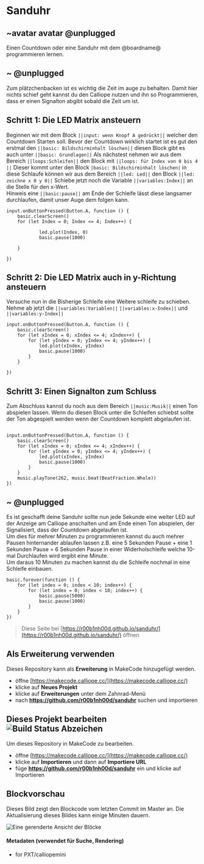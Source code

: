 # Sanduhr
## ~avatar avatar @unplugged
Einen Countdown oder eine Sanduhr mit dem @boardname@ programmieren lernen.


## ~ @unplugged
Zum plätzchenbacken ist es wichtig die Zeit im auge zu behalten. Damit hier nichts schief geht kannst du den Calliope nutzen und ihn so Programmieren, dass er einen Signalton abgibt sobald die Zeit um ist.

## Schritt 1: Die LED Matrix ansteuern
Beginnen wir mit dem Block ``||input: wenn Knopf A gedrückt||`` welcher den Countdown Starten soll. Bevor der Countdown wirklich startet ist es gut den erstmal den  ``||basic: Bildschirminhalt löschen||`` diesen Block gibt es auch unter ``||basic: Grundlagen||``
Als nächstest nehmen wir aus dem Bereich ``||loops:Schleifen||`` den Block mit ``||loops: für Index von 0 bis 4 ||`` Dieser kommt unter den Block ``|basic: Bildschirminhalt löschen|`` in diese Schlaufe können wir aus dem Bereich ``||led: Led||`` den Block ``||led: zeichne x 0 y 0||`` 
Schiebe jetzt noch die Variable ``||variables:Index||`` an die Stelle für den x-Wert. <br>
Hinweis eine ``||basic:pause||`` am Ende der Schleife lässt diese langsamer durchlaufen, damit unser Auge dem folgen kann.

```blocks
input.onButtonPressed(Button.A, function () {
    basic.clearScreen()
    for (let Index = 0; Index <= 4; Index++) {
        
            led.plot(Index, 0)
            basic.pause(1000)
        
    }
  
})
```

## Schritt 2: Die LED Matrix auch in y-Richtung ansteuern
Versuche nun in die Bisherige Schleife eine Weitere schleife zu schieben. Nehme ab jetzt die ``||variables:Variablen||`` ``||variables:x-Index||`` und ``||variables:y-Index||`` 
```blocks
input.onButtonPressed(Button.A, function () {
    basic.clearScreen()
    for (let xIndex = 0; xIndex <= 4; xIndex++) {
        for (let yIndex = 0; yIndex <= 4; yIndex++) {
            led.plot(xIndex, yIndex)
            basic.pause(1000)
        }
    }

})
```

## Schritt 3: Einen Signalton zum Schluss
Zum Abschluss kannst du noch aus dem Bereich ``||music:Musik||`` einen Ton abspielen lassen. Wenn du diesen Block unter die Schleifen schiebst sollte der Ton abgespielt werden wenn der Countdown komplett abgelaufen ist.

```blocks

input.onButtonPressed(Button.A, function () {
    basic.clearScreen()
    for (let xIndex = 0; xIndex <= 4; xIndex++) {
        for (let yIndex = 0; yIndex <= 4; yIndex++) {
            led.plot(xIndex, yIndex)
            basic.pause(1000)
        }
    }
    music.playTone(262, music.beat(BeatFraction.Whole))
})

```

## ~ @unplugged 

Es ist geschafft deine Sanduhr sollte nun jede Sekunde eine weiter LED auf der Anzeige am Calliope anschalten und am Ende einen Ton abspielen, der Signalisiert, dass der Countdown abgelaufen ist. <br>
Um dies für mehrer Minuten zu programmieren kannst du auch mehrer Pausen hinternander ablaufen lassen z.B. eine 5 Sekunden Pause + eine 1 Sekunden Pause = 6 Sekunden Pause in einer Widerholschleife welche 10-mal Durchlaufen wird ergibt eine Minute. <br>
Um daraus 10 Minuten zu machen kannst du die Schleife nochmal in eine Schleife einbauen.

``` blocks
basic.forever(function () {
    for (let index = 0; index < 10; index++) {
        for (let index = 0; index < 10; index++) {
            basic.pause(5000)
            basic.pause(1000)
        }
    }
})
```





> Diese Seite bei [https://r00b1nh00d.github.io/sanduhr/](https://r00b1nh00d.github.io/sanduhr/) öffnen

## Als Erweiterung verwenden

Dieses Repository kann als **Erweiterung** in MakeCode hinzugefügt werden.

* öffne [https://makecode.calliope.cc/](https://makecode.calliope.cc/)
* klicke auf **Neues Projekt**
* klicke auf **Erweiterungen** unter dem Zahnrad-Menü
* nach **https://github.com/r00b1nh00d/sanduhr** suchen und importieren

## Dieses Projekt bearbeiten ![Build Status Abzeichen](https://github.com/r00b1nh00d/sanduhr/workflows/MakeCode/badge.svg)

Um dieses Repository in MakeCode zu bearbeiten.

* öffne [https://makecode.calliope.cc/](https://makecode.calliope.cc/)
* klicke auf **Importieren** und dann auf **Importiere URL**
* füge **https://github.com/r00b1nh00d/sanduhr** ein und klicke auf Importieren

## Blockvorschau

Dieses Bild zeigt den Blockcode vom letzten Commit im Master an.
Die Aktualisierung dieses Bildes kann einige Minuten dauern.

![Eine gerenderte Ansicht der Blöcke](https://github.com/r00b1nh00d/sanduhr/raw/master/.github/makecode/blocks.png)

#### Metadaten (verwendet für Suche, Rendering)

* for PXT/calliopemini
<script src="https://makecode.com/gh-pages-embed.js"></script><script>makeCodeRender("{{ site.makecode.home_url }}", "{{ site.github.owner_name }}/{{ site.github.repository_name }}");</script>
